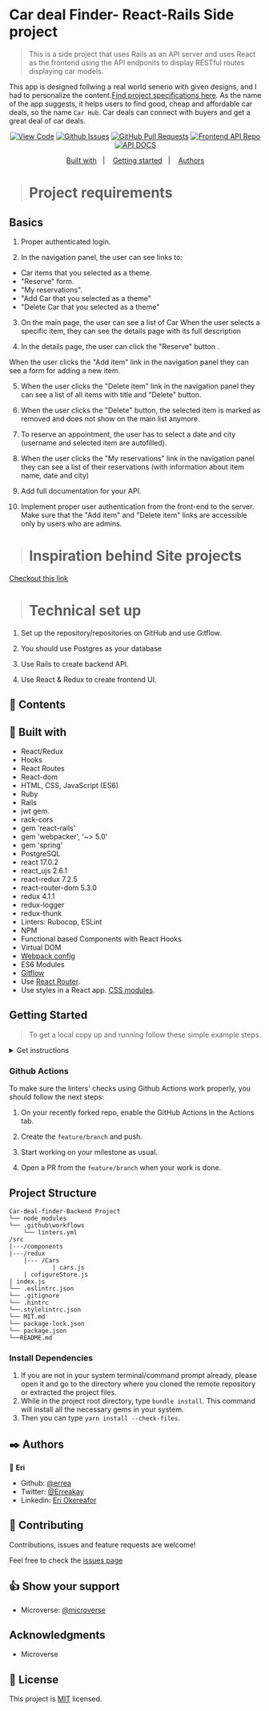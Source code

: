 [](https://img.shields.io/badge/Microverse-blueviolet)

# Car deal Finder- React-Rails Side project 

> This is a side project that uses Rails as an API server and uses React as the frontend using the API endponits to display RESTful routes displaying car models.

This app is designed follwing a real world senerio with given designs, and I had to personalize the content.[Find project specifications here](https://scottscheapflights.com/). As the name of the app suggests, it helps users to find good, cheap and affordable car deals, so the name `Car Hub`. Car deals can connect with buyers and get a great deal of car deals.


<div align="center">

[![View Code](https://img.shields.io/badge/View%20-Code-green)](https://github.com/errea/Car-deal-finder-Backend)
[![Github Issues](https://img.shields.io/badge/Github%20-Issues-red)](https://github.com/errea/Car-deal-finder-Backend/issues)
[![GitHub Pull Requests](https://img.shields.io/badge/GitHub-Pull%20Requests-blue)](https://github.com/errea/Car-deal-finder-Backend/pull/1)
[![Frontend API Repo](https://img.shields.io/badge/Frontend-%20Repo-purple)](https://github.com/errea/Car-Deal-Finder)
[![API DOCS](https://img.shields.io/badge/API-Documentation%50-yellow)]()

</div>

<p align="center">
<a href="#with">Built with</a>&nbsp;&nbsp;&nbsp;|&nbsp;&nbsp;&nbsp;
<a href="#gs">Getting started</a>&nbsp;&nbsp;&nbsp;|&nbsp;&nbsp;&nbsp;
<a href="#author">Authors</a>
</p>


># Project requirements
  ## Basics

1. Proper authenticated login.

2. In the navigation panel, the user can see links to:

* Car items that you selected as a theme.
* "Reserve" form.
* "My reservations".
* "Add Car that you selected as a theme"
* "Delete  Car that you selected as a theme" 


3. On the main page, the user can see a list of Car
When the user selects a specific item, they can see the details page with its full description

4. In the details page, the user can click the "Reserve" button .

When the user clicks the "Add item" link in the navigation panel they can see a form for adding a new item.

5. When the user clicks the "Delete item" link in the navigation panel they can see a list of all items with title and "Delete" button.
   
6. When the user clicks the "Delete" button, the selected item is marked as removed and does not show on the main list anymore.
   
7. To reserve an appointment, the user has to select a date and city (username and selected item are autofilled).


8. When the user clicks the "My reservations" link in the navigation panel they can see a list of their reservations (with information about item name, date and city)

9. Add full documentation for your API.

10. Implement proper user authentication from the front-end to the server.
Make sure that the "Add item" and "Delete item" links are accessible only by 
users who are admins.

># Inspiration behind Site projects
 [Checkout this link](https://scottscheapflights.com/)

># Technical set up
1. Set up the repository/repositories on GitHub and use Gitflow.
   
2. You should use Postgres as your database
   
3. Use Rails to create backend API.
   
4. Use React & Redux to create frontend UI.

## 📝 Contents
 
## 🔧 Built with<a name = "with"></a>


- React/Redux
- Hooks
- React Routes
- React-dom
- HTML, CSS, JavaScript (ES6)
- Ruby
- Rails
- jwt gem. 
- rack-cors 
- gem 'react-rails'
- gem 'webpacker', '~> 5.0'
- gem 'spring'
- PostgreSQL
- react 17.0.2
- react_ujs 2.6.1
- react-redux 7.2.5
- react-router-dom 5.3.0
- redux 4.1.1
- redux-logger
- redux-thunk
- Linters: Rubocop, ESLint
- NPM
- Functional based Components with React Hooks 
- Virtual DOM
- [Webpack config](hhttps://webpack.js.org/guides/getting-started/)
- ES6 Modules 
- [Gitflow](https://github.com/microverseinc/curriculum-transversal-skills/blob/main/git-github/articles/gitflow.md)
- Use [React Router](https://reactrouter.com/).
- Use styles in a React app. [CSS modules](https://github.com/css-modules/css-modules).


## Getting Started <a name = "gs"></a>
> To get a local copy up and running follow these simple example steps.

<details>
  <summary>Get instructions</summary>


To get a local copy up and running follow these simple example steps:

- On the project, GitHub page, navigate to the [main page of the repository](https://github.com/errea/Car-deal-finder-Backend)

- Click on a button named `code`

- Copy the project URL as displayed on HTTPS tab

- If you're running Windows Operating System, open your command prompt. On Linux, Open your terminal

- Change the current working directory to the location where you want the cloned directory to be made. Leave as it is if the current location is where you want the project to be.

- Type `git clone`, and then paste the URL you copied in Step 3.<br>

  `$ git clone https://github.com/errea/Car-deal-finder-Backend.git` <em>Press Enter key</em><br>

- Your local copy will be created.

- Please note that you must have Git installed on your PC, this can be done [here](https://gist.github.com/derhuerst/1b15ff4652a867391f03)

- After you get the project aiming to the desired directory, you need now to install dependencies by running npm install.


  ### Database Setup

- In your terminal, while in the root dir of your Rails project, type <code>bin/rails db:setup</code> to create your local databases, load the schema, and initialize with the seed data.

## Usage

1. In your terminal, run <code>bin/rails server</code> while inside the root directory of the repository files
2. Go to your browser of choice and enter this URL: [http://localhost:3000](http://localhost:3000)
3. \[Optional\] if you want to make changes to the JavaScript file and see changes immediately, run `./bin/webpack-dev-server`
4. Refresh the page to see a different greeting message! 😸

**Note:<br>_ These commands will not stop on their own. If you change something in your project files, it will recompile and reload the page in your browser. To exit, hit "ctrl + c"_**


## Live Preview

- [Rails]() API features.


## :star: [Live Demo]() :star:

## React Fronted App 
[App](https://github.com/errea/Car-Deal-Finder)

## API Documentation
[API DOC LINK]()

## Linters
To run the linters included in this repository, go to the root directory of your repository and copy/paste the following commands into your terminal:
(**Note:** Make sure you run `npm install` before you do this)
- for ESlint, `npx eslint <path of file>`
- for Rubocop, `rubocop .`

```
$ cd <folder>
```

~~~bash
$ git clone https://github.com/errea/Car-deal-finder-Backend.git
$ cd Hello-world-rails-react
~~~

Run `bundle Install` to install the node modules and webpacker.

Run `yarn build` to build the bundler.

Run `yarn start`  opens on `http://localhost:8080/` in your browser.

## Set up
* Open your terminal and locate the folder you want to clone the repository and follow the steps above to install

</details>

### Github Actions

To make sure the linters' checks using Github Actions work properly, you should follow the next steps:

1. On your recently forked repo, enable the GitHub Actions in the Actions tab.
   
2. Create the `feature/branch` and push.
   
3. Start working on your milestone as usual.
   
4. Open a PR from the `feature/branch` when your work is done.


## Project Structure

    Car-deal-finder-Backend Project
    └── node_modules
    └── .github\workflows
        └── linters.yml
    /src
    |---/components
    |---/redux
        |--- /Cars
                | cars.js
        | cofigureStore.js
    | index.js
    └── .eslintrc.json
    └── .gitignore
    └── .hintrc
    └──.stylelintrc.json
    └── MIT.md
    └── package-lock.json
    └── package.json
    └──README.md
### Install Dependencies
1. If you are not in your system terminal/command prompt already, please open it and go to the directory where you cloned the remote repository or extracted the project files.
2. While in the project root directory, type `bundle install`. This command will install all the necessary gems in your system.
3. Then you can type <code>yarn install --check-files</code>.
## ✒️  Authors <a name = "author"></a>

👤 **Eri**

- Github: [@errea](https://github.com/errea)
- Twitter: [@Erreakay](https://github.com/errea)
- Linkedin: [Eri Okereafor](https://www.linkedin.com/in/eri-ngozi-okereafor/)
  
## 🤝 Contributing

Contributions, issues and feature requests are welcome!

Feel free to check the [issues page](https://github.com/errea/Car-deal-finder-Backend/issues)
## 👍 Show your support

- Microverse: [@microverse](https://www.microverse.org/)
  

## Acknowledgments

- Microverse
  
## 📝 License

This project is [MIT]() licensed.